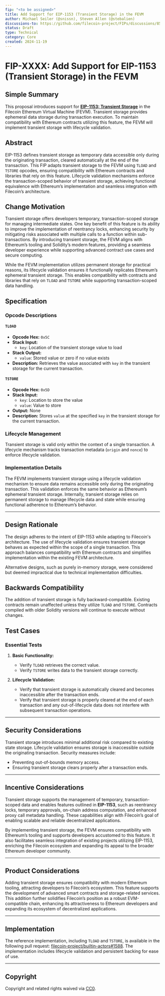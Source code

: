 ```yaml
---
fip: "<to be assigned>"  
title: Add Support for EIP-1153 (Transient Storage) in the FEVM  
author: Michael Seiler (@snissn), Steven Allen (@stebalien)  
discussions-to: https://github.com/filecoin-project/FIPs/discussions/855
status: Draft  
type: Technical  
category: Core  
created: 2024-11-19  
---
```


# FIP-XXXX: Add Support for EIP-1153 (Transient Storage) in the FEVM

## Simple Summary
This proposal introduces support for **[EIP-1153: Transient Storage](https://eips.ethereum.org/EIPS/eip-1153)** in the Filecoin Ethereum Virtual Machine (FEVM). Transient storage provides ephemeral data storage during transaction execution. To maintain compatibility with Ethereum contracts utilizing this feature, the FEVM will implement transient storage with lifecycle validation.

## Abstract
EIP-1153 defines transient storage as temporary data accessible only during the originating transaction, cleared automatically at the end of the transaction. This FIP adapts transient storage to the FEVM using `TLOAD` and `TSTORE` opcodes, ensuring compatibility with Ethereum contracts and libraries that rely on this feature. Lifecycle validation mechanisms enforce the transaction-scoped behavior of transient storage, achieving functional equivalence with Ethereum’s implementation and seamless integration with Filecoin’s architecture.


## Change Motivation
Transient storage offers developers temporary, transaction-scoped storage for managing intermediate states. One key benefit of this feature is its ability to improve the implementation of reentrancy locks, enhancing security by mitigating risks associated with multiple calls to a function within sub-transactions. By introducing transient storage, the FEVM aligns with Ethereum’s tooling and Solidity’s modern features, providing a seamless developer experience while supporting advanced contract use cases and secure computing.

While the FEVM implementation utilizes permanent storage for practical reasons, its lifecycle validation ensures it functionally replicates Ethereum’s ephemeral transient storage. This enables compatibility with contracts and libraries that rely on `TLOAD` and `TSTORE` while supporting transaction-scoped data handling.

## Specification

### Opcode Descriptions

#### `TLOAD`
- **Opcode Hex:** `0x5C`  
- **Stack Input:**  
  - `key`: Location of the transient storage value to load  
- **Stack Output:**  
  - `value`: Stored value or zero if no value exists  
- **Description:** Retrieves the value associated with `key` in the transient storage for the current transaction.

#### `TSTORE`
- **Opcode Hex:** `0x5D`  
- **Stack Input:**  
  - `key`: Location to store the value  
  - `value`: Value to store  
- **Output:** None  
- **Description:** Stores `value` at the specified `key` in the transient storage for the current transaction.

### Lifecycle Management
Transient storage is valid only within the context of a single transaction. A lifecycle mechanism tracks transaction metadata (`origin` and `nonce`) to enforce lifecycle validation. 

### Implementation Details
The FEVM implements transient storage using a lifecycle validation mechanism to ensure data remains accessible only during the originating transaction. This validation enforces the same behavior as Ethereum’s ephemeral transient storage. Internally, transient storage relies on permanent storage to manage lifecycle data and state while ensuring functional adherence to Ethereum’s behavior.

---

## Design Rationale

The design adheres to the intent of EIP-1153 while adapting to Filecoin's architecture. The use of lifecycle validation ensures transient storage behaves as expected within the scope of a single transaction. This approach balances compatibility with Ethereum contracts and simplifies implementation within the existing FEVM architecture. 

Alternative designs, such as purely in-memory storage, were considered but deemed impractical due to technical implementation difficulties.

## Backwards Compatibility
The addition of transient storage is fully backward-compatible. Existing contracts remain unaffected unless they utilize `TLOAD` and `TSTORE`. Contracts compiled with older Solidity versions will continue to execute without changes.

## Test Cases

### Essential Tests
1. **Basic Functionality:**
   - Verify `TLOAD` retrieves the correct value.
   - Verify `TSTORE` writes data to the transient storage correctly.

2. **Lifecycle Validation:**
   - Verify that transient storage is automatically cleared and becomes inaccessible after the transaction ends.
   - Verify that transient storage is properly cleared at the end of each transaction and any out-of-lifecycle data does not interfere with subsequent transaction operations.

---

## Security Considerations
Transient storage introduces minimal additional risk compared to existing state storage. Lifecycle validation ensures storage is inaccessible outside the originating transaction. Security measures include:
- Preventing out-of-bounds memory access.
- Ensuring transient storage clears properly after a transaction ends.

---

## Incentive Considerations
Transient storage supports the management of temporary, transaction-scoped data and enables features outlined in **EIP-1153**, such as reentrancy locks, temporary approvals, on-chain address computation, and enhanced proxy call metadata handling. These capabilities align with Filecoin’s goal of enabling scalable and reliable decentralized applications.

By implementing transient storage, the FEVM ensures compatibility with Ethereum’s tooling and supports developers accustomed to this feature. It also facilitates seamless integration of existing projects utilizing EIP-1153, enriching the Filecoin ecosystem and expanding its appeal to the broader Ethereum developer community.


---

## Product Considerations
Adding transient storage ensures compatibility with modern Ethereum tooling, attracting developers to Filecoin’s ecosystem. This feature supports the development of advanced smart contracts and storage-related services. This addition further solidifies Filecoin’s position as a robust EVM-compatible chain, enhancing its attractiveness to Ethereum developers and expanding its ecosystem of decentralized applications.

---

## Implementation
The reference implementation, including `TLOAD` and `TSTORE`, is available in the following pull request: [filecoin-project/builtin-actors#1588](https://github.com/filecoin-project/builtin-actors/pull/1588). The implementation includes lifecycle validation and persistent backing for ease of use.

---

## Copyright
Copyright and related rights waived via [CC0](https://creativecommons.org/publicdomain/zero/1.0/).  

